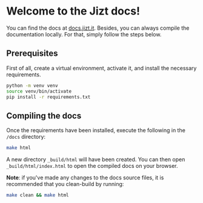 # Welcome to the Jizt docs!

You can find the docs at [docs.jizt.it](https://docs.jizt.it). Besides, you can
always compile the documentation locally. For that, simply follow the steps below.

## Prerequisites

First of all, create a virtual environment, activate it, and install the
necessary requirements.

```bash
python -m venv venv
source venv/bin/activate
pip install -r requirements.txt
```

## Compiling the docs

Once the requirements have been installed, execute the following in the
`/docs` directory:

```bash
make html
```

A new directory `_build/html` will have been created. You can then open
`_build/html/index.html` to open the compiled docs on your browser.

**Note**: if you've made any changes to the docs source files, it is recommended
that you clean-build by running:

```bash
make clean && make html
```

